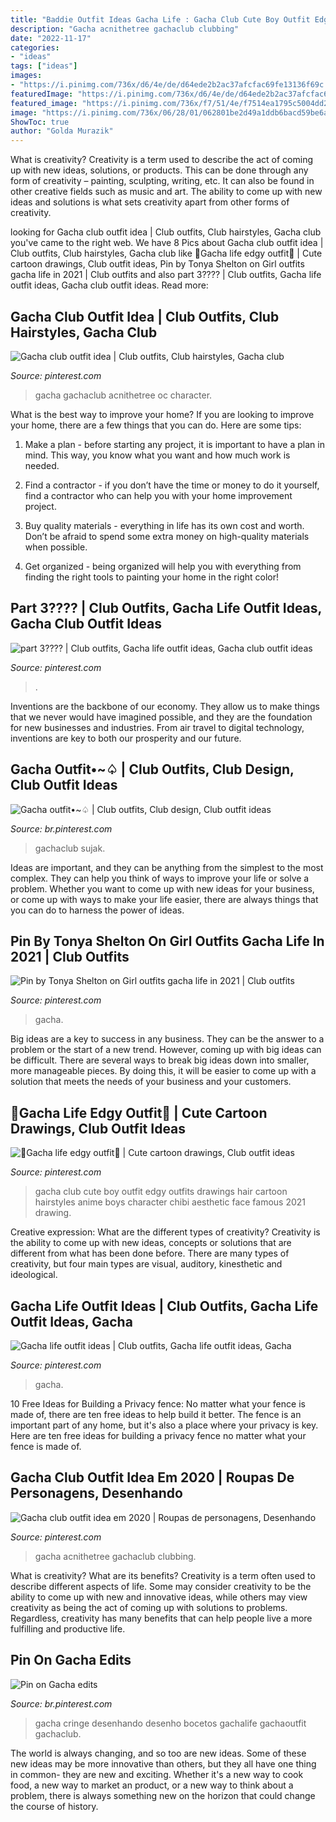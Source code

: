```yaml
---
title: "Baddie Outfit Ideas Gacha Life : Gacha Club Cute Boy Outfit Edgy Outfits Drawings Hair Cartoon Hairstyles Anime Boys Character Chibi Aesthetic Face Famous 2021 Drawing"
description: "Gacha acnithetree gachaclub clubbing"
date: "2022-11-17"
categories:
- "ideas"
tags: ["ideas"]
images:
- "https://i.pinimg.com/736x/d6/4e/de/d64ede2b2ac37afcfac69fe13136f69c.jpg"
featuredImage: "https://i.pinimg.com/736x/d6/4e/de/d64ede2b2ac37afcfac69fe13136f69c.jpg"
featured_image: "https://i.pinimg.com/736x/f7/51/4e/f7514ea1795c5004dd2d3b81f3516880.jpg"
image: "https://i.pinimg.com/736x/06/28/01/062801be2d49a1ddb6bacd59be6a3e60.jpg"
ShowToc: true
author: "Golda Murazik"
---
```



What is creativity?
Creativity is a term used to describe the act of coming up with new ideas, solutions, or products. This can be done through any form of creativity – painting, sculpting, writing, etc. It can also be found in other creative fields such as music and art. The ability to come up with new ideas and solutions is what sets creativity apart from other forms of creativity.

	

		
looking for Gacha club outfit idea | Club outfits, Club hairstyles, Gacha club you've came to the right web. We have 8 Pics about Gacha club outfit idea | Club outfits, Club hairstyles, Gacha club like 💜Gacha life edgy outfit💜 | Cute cartoon drawings, Club outfit ideas, Pin by Tonya Shelton on Girl outfits gacha life in 2021 | Club outfits and also part 3???? | Club outfits, Gacha life outfit ideas, Gacha club outfit ideas. Read more:
		
    
## Gacha Club Outfit Idea | Club Outfits, Club Hairstyles, Gacha Club

<img loading=lazy src="https://i.pinimg.com/736x/f0/18/78/f01878ad0a1cb970067404db0f557694.jpg" onerror="this.onerror=null;this.src='https://tse4.mm.bing.net/th?id=OIP.OUFioUBhrB6HAycSrzzxuwHaHV&amp;pid=15.1';" alt="Gacha club outfit idea | Club outfits, Club hairstyles, Gacha club">

_Source: pinterest.com_

>gacha gachaclub acnithetree oc character. 

	

What is the best way to improve your home?
If you are looking to improve your home, there are a few things that you can do. Here are some tips:
1. Make a plan - before starting any project, it is important to have a plan in mind. This way, you know what you want and how much work is needed.

2. Find a contractor - if you don’t have the time or money to do it yourself, find a contractor who can help you with your home improvement project.

3. Buy quality materials - everything in life has its own cost and worth. Don’t be afraid to spend some extra money on high-quality materials when possible.

4. Get organized - being organized will help you with everything from finding the right tools to painting your home in the right color!

    
## Part 3???? | Club Outfits, Gacha Life Outfit Ideas, Gacha Club Outfit Ideas

<img loading=lazy src="https://i.pinimg.com/736x/f7/51/4e/f7514ea1795c5004dd2d3b81f3516880.jpg" onerror="this.onerror=null;this.src='https://tse3.mm.bing.net/th?id=OIP.LfKrukaJahz-Ki_yB1RXtwHaHy&amp;pid=15.1';" alt="part 3???? | Club outfits, Gacha life outfit ideas, Gacha club outfit ideas">

_Source: pinterest.com_

>. 

	

Inventions are the backbone of our economy. They allow us to make things that we never would have imagined possible, and they are the foundation for new businesses and industries. From air travel to digital technology, inventions are key to both our prosperity and our future.

    
## Gacha Outfit•~♤ | Club Outfits, Club Design, Club Outfit Ideas

<img loading=lazy src="https://i.pinimg.com/736x/d6/4e/de/d64ede2b2ac37afcfac69fe13136f69c.jpg" onerror="this.onerror=null;this.src='https://tse4.mm.bing.net/th?id=OIP.s0x-2DQ-rfVZGZWrbP-ktwHaHW&amp;pid=15.1';" alt="Gacha outfit•~♤ | Club outfits, Club design, Club outfit ideas">

_Source: br.pinterest.com_

>gachaclub sujak. 

	

Ideas are important, and they can be anything from the simplest to the most complex. They can help you think of ways to improve your life or solve a problem. Whether you want to come up with new ideas for your business, or come up with ways to make your life easier, there are always things that you can do to harness the power of ideas.

    
## Pin By Tonya Shelton On Girl Outfits Gacha Life In 2021 | Club Outfits

<img loading=lazy src="https://i.pinimg.com/736x/7a/55/a5/7a55a5b7066ea651611b152b1b1b6f5b.jpg" onerror="this.onerror=null;this.src='https://tse3.mm.bing.net/th?id=OIP.lcUxA9RFxqsA36x3TIwG4gAAAA&amp;pid=15.1';" alt="Pin by Tonya Shelton on Girl outfits gacha life in 2021 | Club outfits">

_Source: pinterest.com_

>gacha. 

	

Big ideas are a key to success in any business. They can be the answer to a problem or the start of a new trend. However, coming up with big ideas can be difficult. There are several ways to break big ideas down into smaller, more manageable pieces. By doing this, it will be easier to come up with a solution that meets the needs of your business and your customers.

    
## 💜Gacha Life Edgy Outfit💜 | Cute Cartoon Drawings, Club Outfit Ideas

<img loading=lazy src="https://i.pinimg.com/736x/a7/bf/7a/a7bf7af7e6c30300fd35125d155a9920.jpg" onerror="this.onerror=null;this.src='https://tse2.mm.bing.net/th?id=OIP.A0pF3lHPpjCGM3dlQhc9gAHaEK&amp;pid=15.1';" alt="💜Gacha life edgy outfit💜 | Cute cartoon drawings, Club outfit ideas">

_Source: pinterest.com_

>gacha club cute boy outfit edgy outfits drawings hair cartoon hairstyles anime boys character chibi aesthetic face famous 2021 drawing. 

	

Creative expression: What are the different types of creativity?
Creativity is the ability to come up with new ideas, concepts or solutions that are different from what has been done before. There are many types of creativity, but four main types are visual, auditory, kinesthetic and ideological.

    
## Gacha Life Outfit Ideas | Club Outfits, Gacha Life Outfit Ideas, Gacha

<img loading=lazy src="https://i.pinimg.com/736x/c1/ec/80/c1ec801c9ad52569f11d6a8fa15b88a4.jpg" onerror="this.onerror=null;this.src='https://tse2.mm.bing.net/th?id=OIP.sUqyMRydndl6uySnGAC1FAHaNL&amp;pid=15.1';" alt="Gacha life outfit ideas | Club outfits, Gacha life outfit ideas, Gacha">

_Source: pinterest.com_

>gacha. 

	

10 Free Ideas for Building a Privacy fence: No matter what your fence is made of, there are ten free ideas to help build it better.
The fence is an important part of any home, but it's also a place where your privacy is key. Here are ten free ideas for building a privacy fence no matter what your fence is made of.

    
## Gacha Club Outfit Idea Em 2020 | Roupas De Personagens, Desenhando

<img loading=lazy src="https://i.pinimg.com/736x/06/28/01/062801be2d49a1ddb6bacd59be6a3e60.jpg" onerror="this.onerror=null;this.src='https://tse4.mm.bing.net/th?id=OIP.UH-tQ4j2Ep0XOkJbXwTctgHaHU&amp;pid=15.1';" alt="Gacha club outfit idea em 2020 | Roupas de personagens, Desenhando">

_Source: pinterest.com_

>gacha acnithetree gachaclub clubbing. 

	

What is creativity? What are its benefits?
Creativity is a term often used to describe different aspects of life. Some may consider creativity to be the ability to come up with new and innovative ideas, while others may view creativity as being the act of coming up with solutions to problems. Regardless, creativity has many benefits that can help people live a more fulfilling and productive life.

    
## Pin On Gacha Edits

<img loading=lazy src="https://i.pinimg.com/736x/77/1f/c3/771fc34187b18e0be9c22eacf0c79c14.jpg" onerror="this.onerror=null;this.src='https://tse4.mm.bing.net/th?id=OIP._sMuaoo2iIK2fD2HUFhfKgHaMC&amp;pid=15.1';" alt="Pin on Gacha edits">

_Source: br.pinterest.com_

>gacha cringe desenhando desenho bocetos gachalife gachaoutfit gachaclub. 

	

The world is always changing, and so too are new ideas. Some of these new ideas may be more innovative than others, but they all have one thing in common- they are new and exciting. Whether it's a new way to cook food, a new way to market an product, or a new way to think about a problem, there is always something new on the horizon that could change the course of history.

